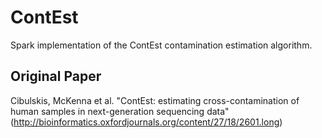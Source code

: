 # ContEst

Spark implementation of the ContEst contamination estimation algorithm.

## Original Paper 

Cibulskis, McKenna et al. "ContEst: estimating cross-contamination of human samples in next-generation sequencing data" (http://bioinformatics.oxfordjournals.org/content/27/18/2601.long) 
